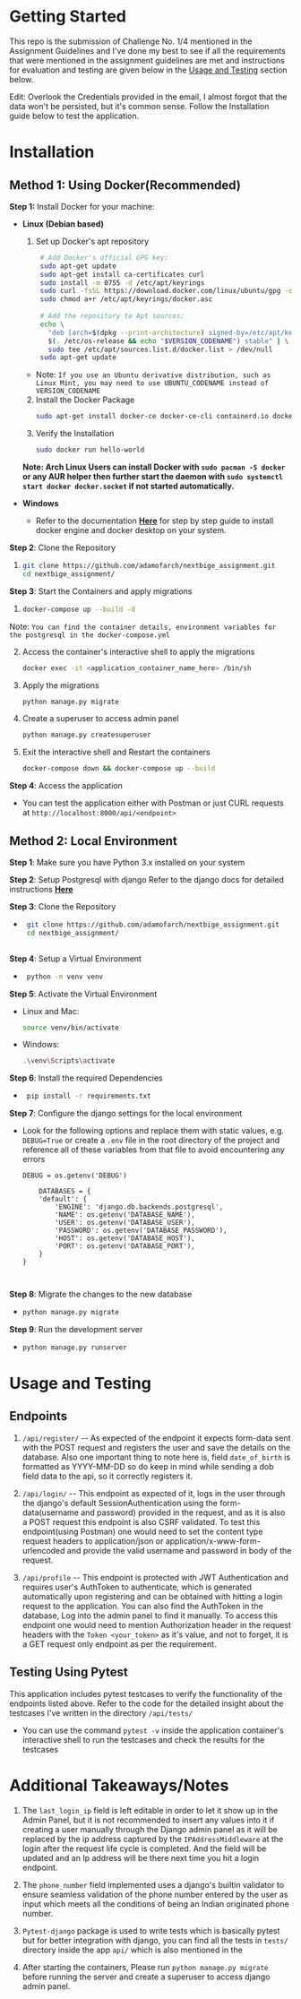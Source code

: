 # Getting Started 

This repo is the submission of Challenge No. 1/4 mentioned in the Assignment Guidelines and I've done my best to see if all the requirements that were mentioned
in the assignment guidelines are met and instructions for evaluation and testing are given below in the [Usage and Testing](https://github.com/adamofarch/nextbige_assignment/blob/main/README.md#usage-and-testing) section below.

Edit: Overlook the Credentials provided in the email, I almost forgot that the data won't be persisted, but it's common sense. Follow the Installation guide below to test the application.

# Installation 

## Method 1: Using Docker(Recommended)

**Step 1:** Install Docker for your machine:
  - **Linux (Debian based)**
    1. Set up Docker's apt repository
       ```sh
        # Add Docker's official GPG key:
        sudo apt-get update
        sudo apt-get install ca-certificates curl
        sudo install -m 0755 -d /etc/apt/keyrings
        sudo curl -fsSL https://download.docker.com/linux/ubuntu/gpg -o /etc/apt/keyrings/docker.asc
        sudo chmod a+r /etc/apt/keyrings/docker.asc
        
        # Add the repository to Apt sources:
        echo \
          "deb [arch=$(dpkg --print-architecture) signed-by=/etc/apt/keyrings/docker.asc] https://download.docker.com/linux/ubuntu \
          $(. /etc/os-release && echo "$VERSION_CODENAME") stable" | \
          sudo tee /etc/apt/sources.list.d/docker.list > /dev/null
        sudo apt-get update
      - Note: `If you use an Ubuntu derivative distribution, such as Linux Mint, you may need to use UBUNTU_CODENAME instead of VERSION_CODENAME`

    2. Install the Docker Package
       ```sh
       sudo apt-get install docker-ce docker-ce-cli containerd.io docker-buildx-plugin docker-compose-plugin

    3. Verify the Installation
       ```sh
       sudo docker run hello-world

    **Note: Arch Linux Users can install Docker with `sudo pacman -S docker` or any AUR helper then further start the daemon with `sudo systemctl start docker docker.socket` if not started automatically.**

  - **Windows**
    - Refer to the documentation **[Here](https://docs.docker.com/desktop/setup/install/windows-install/)** for step by step guide to install docker engine and docker desktop on your system.
    
**Step 2**: Clone the Repository
  1. ```sh
     git clone https://github.com/adamofarch/nextbige_assignment.git
     cd nextbige_assignment/

**Step 3**: Start the Containers and apply migrations
  1. ```sh
     docker-compose up --build -d
  Note: `You can find the container details, environment variables for the postgresql in the docker-compose.yml`

  2. Access the container's interactive shell to apply the migrations
     ```sh
     docker exec -it <application_container_name_here> /bin/sh

  3. Apply the migrations
     ```sh
     python manage.py migrate

  4. Create a superuser to access admin panel
     ```sh
     python manage.py createsuperuser

  5. Exit the interactive shell and Restart the containers
     ```sh
     docker-compose down && docker-compose up --build 
     
**Step 4**: Access the application
  - You can test the application either with Postman or just CURL requests at `http://localhost:8000/api/<endpoint>`

## Method 2: Local Environment 

**Step 1**: Make sure you have Python 3.x installed on your system

**Step 2**: Setup Postgresql with django Refer to the django docs for detailed instructions **[Here](https://docs.djangoproject.com/en/5.1/ref/databases/#postgresql-notes)**

**Step 3**: Clone the Repository
  - ```sh
     git clone https://github.com/adamofarch/nextbige_assignment.git
     cd nextbige_assignment/
  
**Step 4**: Setup a Virtual Environment
  - ```sh
     python -m venv venv

**Step 5**: Activate the Virtual Environment
  - Linux and Mac:
    ```sh
    source venv/bin/activate
  - Windows:
    ```sh
    .\venv\Scripts\activate

**Step 6**: Install the required Dependencies
  - ```sh
     pip install -r requirements.txt

**Step 7**: Configure the django settings for the local environment
  - Look for the following options and replace them with static values, e.g. `DEBUG=True` or create a `.env` file in the root directory of the project and reference all of these variables from that file to avoid encountering any errors 
    ```text
    DEBUG = os.getenv('DEBUG')
    
        DATABASES = {
        'default': {
            'ENGINE': 'django.db.backends.postgresql',
            'NAME': os.getenv('DATABASE_NAME'),
            'USER': os.getenv('DATABASE_USER'),
            'PASSWORD': os.getenv('DATABASE_PASSWORD'),
            'HOST': os.getenv('DATABASE_HOST'),
            'PORT': os.getenv('DATABASE_PORT'),
        }
    }

       
**Step 8**: Migrate the changes to the new database
  - ```sh
    python manage.py migrate

**Step 9**: Run the development server
  - ```sh
    python manage.py runserver

# Usage and Testing

## Endpoints 

1. `/api/register/` -- As expected of the endpoint it expects form-data sent with the POST request and registers the user and save the details on the database. Also one important thing to note here is, field `date_of_birth` is formatted as YYYY-MM-DD so do keep in mind while sending a dob field data to the api, so it correctly registers it.

2. `/api/login/` -- This endpoint as expected of it, logs in the user through the django's default SessionAuthentication using the form-data(username and password) provided in the request, and as it is also a POST request this endpoint is also CSRF validated. To test this endpoint(using Postman) one would need to set the content type request headers to application/json or application/x-www-form-urlencoded and provide the valid username and password in body of the request. 

3. `/api/profile` -- This endpoint is protected with JWT Authentication and requires user's AuthToken to authenticate, which is generated automatically upon registering and can be obtained with hitting a login request to the application. You can also find the AuthToken in the database, Log into the admin panel to find it manually. To access this endpoint one would need to mention Authorization header in the request headers with the `Token <your_token>` as it's value, and not to forget, it is a GET request only endpoint as per the requirement.

## Testing Using Pytest 

This application includes pytest testcases to verify the functionality of the endpoints listed above. Refer to the code for the detailed insight about the testcases I've written in the directory `/api/tests/` 
- You can use the command `pytest -v` inside the application container's interactive shell to run the testcases and check the results for the testcases

# Additional Takeaways/Notes

1. The `last_login_ip` field is left editable in order to let it show up in the Admin Panel, but it is not recommended to insert any values into it if creating a user manually through the Django admin panel as it will be replaced by the ip address captured by the `IPAddressMiddleware` at the login after the request life cycle is completed. And the field will be updated and an Ip address will be there next time you hit a login endpoint. 

2. The `phone_number` field implemented uses a django's builtin validator to ensure seamless validation of the phone number entered by the user as input which meets all the conditions of being an Indian originated phone number.

3. `Pytest-django` package is used to write tests which is basically pytest but for better integration with django, you can find all the tests in `tests/` directory inside the app `api/` which is also mentioned in the 

4. After starting the containers, Please run `python manage.py migrate` before running the server and create a superuser to access django admin panel. 





